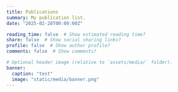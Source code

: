 ```yaml
---
title: Publications
summary: My publication list.
date: "2025-02-28T00:00:00Z"

reading_time: false  # Show estimated reading time?
share: false  # Show social sharing links?
profile: false  # Show author profile?
comments: false  # Show comments?

# Optional header image (relative to `assets/media/` folder).
banner:
  caption: "test"
  image: "static/media/banner.png"
---
```




